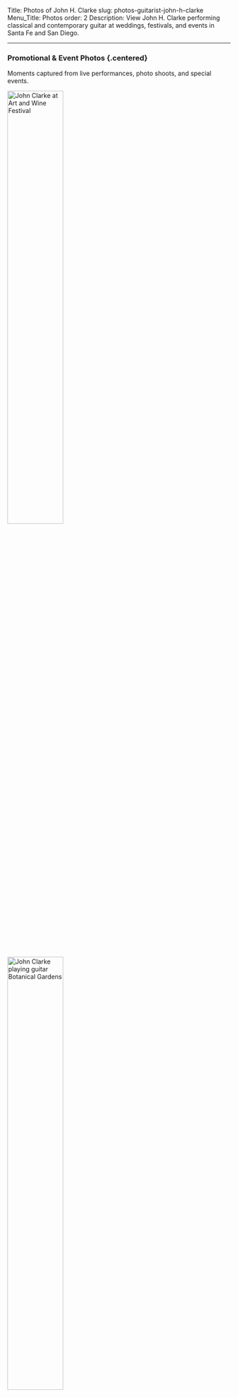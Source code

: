 Title: Photos of John H. Clarke
slug: photos-guitarist-john-h-clarke
Menu_Title: Photos
order: 2
Description: View John H. Clarke performing classical and contemporary guitar at weddings, festivals, and events in Santa Fe and San Diego.

---

### Promotional & Event Photos {.centered}

<div class="centered-content">
    <p class="photo-page-text">Moments captured from live performances, photo shoots, and special events.</p>
</div>

<div class="photo-grid">
    <img src="{static}/images/artandwine4.jpg" width="50%" alt="John Clarke at Art and Wine Festival" />
    <img src="{static}/images/20250304_balboa-park.jpeg" width="50%" alt="John Clarke playing guitar Botanical Gardens" />
    <img src="{static}/images/wedding-2.jpg" width="50%" alt="John Clarke playing guitar at a wedding" />
    <img src="{static}/images/guitar-over-shoulder.png" width="50%" alt="John Clarke promo photo" />
    <img src="{static}/images/artandwine3.jpg" width="50%" alt="John Clarke at Art and Wine Festival" />
    <img src="{static}/images/wedding5.jpg" width="50%" alt="John Clarke at Wedding" />
    <img src="{static}/images/photo-with-fan-pier39.jpg" width="50%" alt="John Clarke with fan at pier 39" />
    <img src="{static}/images/trio-spot-12.jpg" width="50%" alt="John Clarke with trio in San Fransisco" />
    <img src="{static}/images/ag-promo1.jpg" width="50%" alt="Acoustik Gutiar Album photo" />
    <img src="{static}/images/Trio-bulb-instr-color-bkgd-bw.jpg" width="50%" alt="John Clarke with trio Albany bulb" />
</div>
